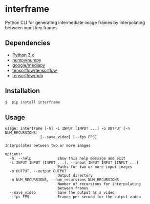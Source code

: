 # interframe

Python CLI for generating intermediate image frames by interpolating between input key frames.

## Dependencies

 - [Python 3.x](https://python.org)
 - [numpy/numpy](https://github.com/numpy/numpy)
 - [google/mediapy](https://github.com/google/mediapy)
 - [tensorflow/tensorflow](https://github.com/tensorflow/tensorflow)
 - [tensorflow/hub](https://github.com/tensorflow/hub)

## Installation

```sh
$  pip install interframe
```

## Usage

```
usage: interframe [-h] -i INPUT [INPUT ...] -o OUTPUT [-n NUM_RECURSIONS]
                [--save_video] [--fps FPS]

Interpolates between two or more images

options:
  -h, --help            show this help message and exit
  -i INPUT INPUT [INPUT ...], --input INPUT INPUT [INPUT ...]
                        Paths for two or more input images
  -o OUTPUT, --output OUTPUT
                        Output directory
  -n NUM_RECURSIONS, --num_recursions NUM_RECURSIONS
                        Number of recursions for interpolating
                        between frames
  --save_video          Save the output as a video
  --fps FPS             Frames per second for the output video
```
